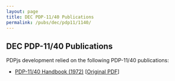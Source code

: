 ```yaml
---
layout: page
title: DEC PDP-11/40 Publications
permalink: /pubs/dec/pdp11/1140/
---
```


DEC PDP-11/40 Publications
---

PDPjs development relied on the following PDP-11/40 publications:

- [PDP-11/40 Handbook (1972)](https://s3-us-west-2.amazonaws.com/archive.pcjs.org/pubs/dec/pdp11/1140/PDP1140_Handbook_1972.pdf) [[Original PDF](http://bitsavers.trailing-edge.com/pdf/dec/pdp11/handbooks/PDP-11_40_Processor_Handbook_1972.pdf)]
